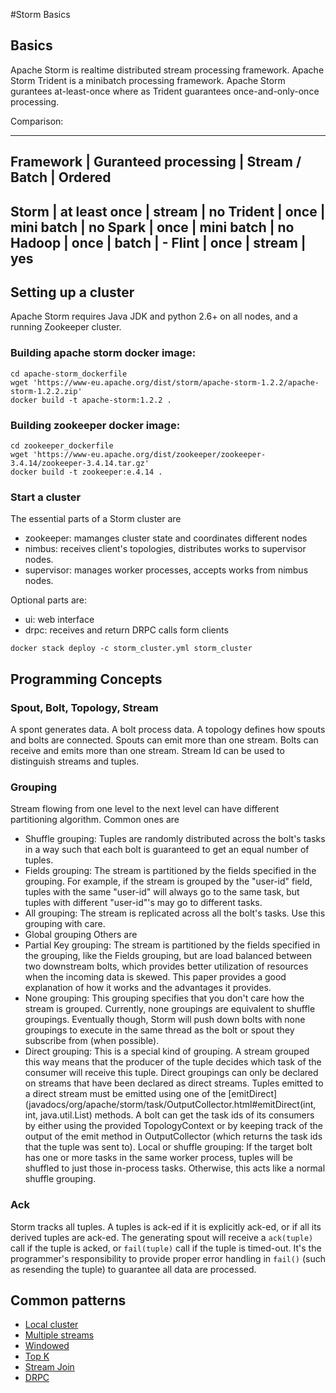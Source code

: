 #Storm Basics

## Basics

Apache Storm is realtime distributed stream processing framework.
Apache Storm Trident is a minibatch processing framework.
Apache Storm gurantees at-least-once where as Trident guarantees once-and-only-once processing.

Comparison:

-----------------------------------------------------------------
Framework | Guranteed processing | Stream / Batch | Ordered
-----------------------------------------------------------------
Storm     |  at least once       | stream         |  no
Trident   |  once                | mini batch     |  no
Spark     |  once                | mini batch     |  no
Hadoop    |  once                | batch          |  -
Flint     |  once                | stream         |  yes
-----------------------------------------------------------------

## Setting up a cluster

Apache Storm requires Java JDK and python 2.6+ on all nodes, and a running Zookeeper cluster. 

### Building apache storm docker image:

```
cd apache-storm_dockerfile
wget 'https://www-eu.apache.org/dist/storm/apache-storm-1.2.2/apache-storm-1.2.2.zip'
docker build -t apache-storm:1.2.2 .
```

### Building zookeeper docker image:

```
cd zookeeper_dockerfile
wget 'https://www-eu.apache.org/dist/zookeeper/zookeeper-3.4.14/zookeeper-3.4.14.tar.gz'
docker build -t zookeeper:e.4.14 .
```
### Start a cluster

The essential parts of a Storm cluster are
- zookeeper: mamanges cluster state and coordinates different nodes
- nimbus: receives client's  topologies, distributes works to supervisor nodes.
- supervisor: manages worker processes, accepts works from nimbus nodes.

Optional parts are:
- ui: web interface
- drpc: receives and return DRPC calls form clients
  
```
docker stack deploy -c storm_cluster.yml storm_cluster
```

## Programming Concepts

### Spout, Bolt, Topology, Stream

A spont generates data. A bolt process data. A topology defines how spouts and bolts are connected.
Spouts can emit more than one stream. Bolts can receive and emits more than one stream.
Stream Id can be used to distinguish streams and tuples.

### Grouping

Stream flowing from one level to the next level can have different partitioning algorithm. Common ones are
- Shuffle grouping: Tuples are randomly distributed across the bolt's tasks in a way such that each bolt is guaranteed to get an equal number of tuples.
- Fields grouping: The stream is partitioned by the fields specified in the grouping. For example, if the stream is grouped by the "user-id" field, tuples with the same "user-id" will always go to the same task, but tuples with different "user-id"'s may go to different tasks.
- All grouping: The stream is replicated across all the bolt's tasks. Use this grouping with care.
- Global grouping
Others are
- Partial Key grouping: The stream is partitioned by the fields specified in the grouping, like the Fields grouping, but are load balanced between two downstream bolts, which provides better utilization of resources when the incoming data is skewed. This paper provides a good explanation of how it works and the advantages it provides.
- None grouping: This grouping specifies that you don't care how the stream is grouped. Currently, none groupings are equivalent to shuffle groupings. Eventually though, Storm will push down bolts with none groupings to execute in the same thread as the bolt or spout they subscribe from (when possible).
- Direct grouping: This is a special kind of grouping. A stream grouped this way means that the producer of the tuple decides which task of the consumer will receive this tuple. Direct groupings can only be declared on streams that have been declared as direct streams. Tuples emitted to a direct stream must be emitted using one of the [emitDirect](javadocs/org/apache/storm/task/OutputCollector.html#emitDirect(int, int, java.util.List) methods. A bolt can get the task ids of its consumers by either using the provided TopologyContext or by keeping track of the output of the emit method in OutputCollector (which returns the task ids that the tuple was sent to).
Local or shuffle grouping: If the target bolt has one or more tasks in the same worker process, tuples will be shuffled to just those in-process tasks. Otherwise, this acts like a normal shuffle grouping.

### Ack

Storm tracks all tuples. A tuples is ack-ed if it is explicitly ack-ed, or if all its derived tuples are ack-ed.
The generating spout will receive a `ack(tuple)` call if the tuple is acked, or `fail(tuple)` call if the tuple is timed-out.
It's the programmer's responsibility to provide proper error handling in `fail()` (such as resending the tuple) to guarantee all data are processed.

## Common patterns

- [Local cluster](StormLearning-java/src/main/java/lzhou/learning/storm/examples/LocalClusterExample.java)
- [Multiple streams](StormLearning-java/src/main/java/lzhou/learning/storm/examples/ControlStreamExample.java)
- [Windowed](StormLearning-java/src/main/java/lzhou/learning/storm/examples/MovingAverageExample.java)
- [Top K](StormLearning-java/src/main/java/lzhou/learning/storm/examples/TopkExample.java)
- [Stream Join](StormLearning-java/src/main/java/lzhou/learning/storm/examples/StreamJoinExample.java)
- [DRPC](StormLearning-java/src/main/java/lzhou/learning/storm/examples/DrpcExample.java)